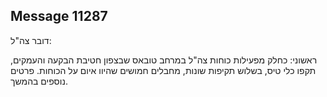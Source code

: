 ## Message 11287

דובר צה"ל: 

ראשוני: כחלק מפעילות כוחות צה"ל במרחב טובאס שבצפון חטיבת הבקעה והעמקים, תקפו כלי טיס, בשלוש תקיפות שונות, מחבלים חמושים שהיוו איום על הכוחות. 
פרטים נוספים בהמשך.

